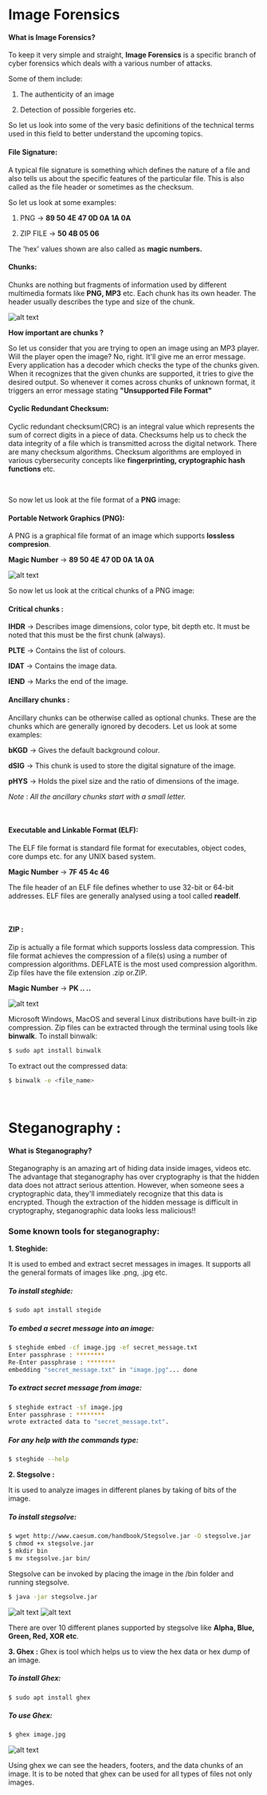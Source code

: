# __Image Forensics__

#### What is Image Forensics?

To keep it very simple and straight, **Image Forensics** is a specific branch of cyber forensics which deals with a various number of attacks.

Some of them include:

1. The authenticity of an image

2. Detection of possible forgeries etc.

So let us look into some of the very basic definitions of the technical terms used in this field to better understand the upcoming topics.

#### **File Signature**:

A typical file signature is something which defines the nature of a file and also tells us about the specific features of the particular file. This is also called as the file header or sometimes as the checksum.

So let us look at some examples:

1. PNG -> **89 50 4E 47 0D 0A 1A 0A**

2. ZIP FILE -> **50 4B 05 06**

The 'hex' values shown are also called as **magic numbers.**

#### **Chunks**:

Chunks are nothing but fragments of information used by different multimedia formats like **PNG, MP3** etc.
Each chunk has its own header. The header usually describes the type and size of the chunk.

![alt text](https://github.com/stuxnet999/Image-Forensics/blob/master/Chunk_example.png "Chunk example")

**How important are chunks ?**

So let us consider that you are trying to open an image using an MP3 player.
Will the player open the image? No, right.
It'll give me an error message. Every application has a decoder which checks the type of the chunks given. When it recognizes that the given chunks are supported, it tries to give the desired output. So whenever it comes across chunks of unknown format, it triggers an error message stating **"Unsupported File Format"**


#### **Cyclic Redundant Checksum**:

Cyclic redundant checksum(CRC) is an integral value which represents the sum of correct digits in a piece of data.
Checksums help us to check the data integrity of a file which is transmitted across the digital network.
There are many checksum algorithms. Checksum algorithms are employed in various cybersecurity concepts like **fingerprinting, cryptographic hash functions** etc. 

&nbsp;

So now let us look at the file format of a **PNG** image:

#### Portable Network Graphics (PNG):

A PNG is a graphical file format of an image which supports **lossless compresion**.

**Magic Number** -> **89 50 4E 47 0D 0A 1A 0A**

![alt text](https://github.com/stuxnet999/Image-Forensics/blob/master/PNG_File-Header.png "PNG File Header")

So now let us look at the critical chunks of a PNG image:

#### **Critical chunks** :

**IHDR** -> Describes image dimensions, color type, bit depth etc. It must be noted that this must be the first chunk (always).

**PLTE** -> Contains the list of colours.

**IDAT** -> Contains the image data.

**IEND** -> Marks the end of the image.

#### **Ancillary chunks** :
Ancillary chunks can be otherwise called as optional chunks. These are the chunks which are generally ignored by decoders.
Let us look at some examples:

**bKGD** -> Gives the default background colour.

**dSIG** -> This chunk is used to store the digital signature of the image.

**pHYS** -> Holds the pixel size and the ratio of dimensions of the image.

*_Note_* : *_All the ancillary chunks start with a small letter._*

&nbsp;
#### Executable and Linkable Format (ELF):
The ELF file format is standard file format for executables, object codes, core dumps etc. for any UNIX based system.

**Magic Number** -> **7F 45 4c 46**

The file header of an ELF file defines whether to use 32-bit or 64-bit addresses.
ELF files are generally analysed using a tool called **readelf**.

&nbsp;
#### ZIP :
Zip is actually a file format which supports lossless data compression. This file format achieves the compression of a file(s) using a number of compression algorithms.
DEFLATE is the most used compression algorithm. Zip files have the file extension .zip or.ZIP.

 **Magic Number** -> **PK .. ..**
 
![alt text](https://github.com/stuxnet999/Image-Forensics/blob/master/zip.png "ZIP FILE HEADER")

Microsoft Windows, MacOS and several Linux distributions have built-in zip compression.
Zip files can be extracted through the terminal using tools like **binwalk**.
To install binwalk:
```bash
$ sudo apt install binwalk
```
To extract out the compressed data:
``` bash 
$ binwalk -e <file_name>
```
&nbsp;

# Steganography :

#### What is Steganography?
Steganography is an amazing art of hiding data inside images, videos etc. 
The advantage that steganography has over cryptography is that the hidden data does not attract serious attention. However, when someone sees a cryptographic data, they'll immediately recognize that this data is encrypted. Though the extraction of the hidden message is difficult in cryptography, steganographic data looks less malicious!!

### Some known tools for steganography:

**1. Steghide:**

It is used to embed and extract secret messages in images. It supports all the general formats of images like .png, .jpg etc.
##### To install steghide:
```bash
$ sudo apt install stegide
```
##### To embed a secret message into an image:
```bash
$ steghide embed -cf image.jpg -ef secret_message.txt
Enter passphrase : ********
Re-Enter passphrase : ********
embedding "secret_message.txt" in "image.jpg"... done
```
##### To extract secret message from image:
```bash 
$ steghide extract -sf image.jpg
Enter passphrase : ********
wrote extracted data to "secret_message.txt".
```
##### For any help with the commands type:
```bash
$ steghide --help
```
**2. Stegsolve :**

It is used to analyze images in different planes by taking of bits of the image.
##### To install stegsolve:
```bash
$ wget http://www.caesum.com/handbook/Stegsolve.jar -O stegsolve.jar
$ chmod +x stegsolve.jar
$ mkdir bin
$ mv stegsolve.jar bin/
```
Stegsolve can be invoked by placing the image in the /bin folder and running stegsolve. 
```bash
$ java -jar stegsolve.jar
```
![alt text](https://github.com/stuxnet999/Image-Forensics/blob/master/stegsolve-blue.png "The Blue Plane")
![alt text](https://github.com/stuxnet999/Image-Forensics/blob/master/stegsolve-green.png "Green Plane")

There are over 10 different planes supported by stegsolve like **Alpha, Blue, Green, Red, XOR etc**.

**3. Ghex :**
Ghex is tool which helps us to view the hex data or hex dump of an image.
##### To install Ghex:
```bash
$ sudo apt install ghex
```
##### To use Ghex:
```bash
$ ghex image.jpg
```
![alt text](https://github.com/stuxnet999/Image-Forensics/blob/master/ghex.png "Ghex")

Using ghex we can see the headers, footers, and the data chunks of an image.
It is to be noted that ghex can be used for all types of files not only images.
